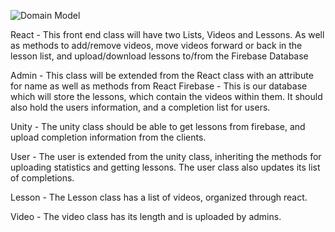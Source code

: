 
![Domain Model](/DomainModel.png)

React - This  front end class will have two Lists, Videos and Lessons. As well as methods to add/remove videos, move videos forward or back in the lesson list, and upload/download lessons to/from the Firebase Database

Admin - This class will be extended from the React class with an attribute for name as well as methods from React
Firebase - This is our database which will store the lessons, which contain the videos within them. It should also hold the users information, and a completion list for users.

Unity - The unity class should be able to get lessons from firebase, and upload completion information from the clients.

User - The user is extended from the unity class, inheriting the methods for uploading statistics and getting lessons. The user class also updates its list of completions. 

Lesson - The Lesson class has a list of videos, organized through react. 

Video - The video class has its length and is uploaded by admins.
